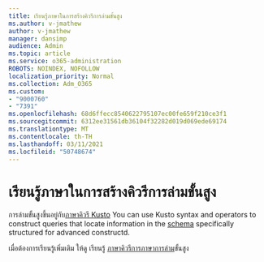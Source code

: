 ```yaml
---
title: เรียนรู้ภาษาในการสร้างคิวรีการล่ามขั้นสูง
ms.author: v-jmathew
author: v-jmathew
manager: dansimp
audience: Admin
ms.topic: article
ms.service: o365-administration
ROBOTS: NOINDEX, NOFOLLOW
localization_priority: Normal
ms.collection: Adm_O365
ms.custom:
- "9000760"
- "7391"
ms.openlocfilehash: 68d6ffecc8540622795107ec00fe659f210ce3f1
ms.sourcegitcommit: 6312ee31561db36104f32282d019d069ede69174
ms.translationtype: MT
ms.contentlocale: th-TH
ms.lasthandoff: 03/11/2021
ms.locfileid: "50748674"
---
```

# <a name="learn-the-language-for-creating-advanced-hunting-queries"></a>เรียนรู้ภาษาในการสร้างคิวรีการล่ามขั้นสูง

การล่ามขั้นสูงขึ้นอยู่กับ[ภาษาคิวรี Kusto](https://go.microsoft.com/fwlink/?linkid=2144620) You can use Kusto syntax and operators to construct queries that locate information in the [schema](https://go.microsoft.com/fwlink/?linkid=2144621) specifically structured for advanced constructd.

เมื่อต้องการเรียนรู้เพิ่มเติม ให้ดู เรียนรู้ [ภาษาคิวรีการภาษาการล่าม](https://go.microsoft.com/fwlink/?linkid=2144518)ขั้นสูง
